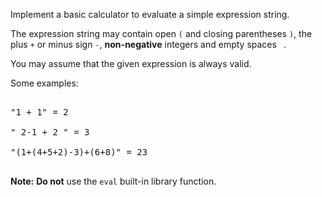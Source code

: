 
Implement a basic calculator to evaluate a simple expression string.

The expression string may contain open `(` and closing parentheses `)`, the plus `+` or minus sign `-`, **non-negative** integers and empty spaces ` `.

You may assume that the given expression is always valid.

Some examples:<br>
<pre>
"1 + 1" = 2
" 2-1 + 2 " = 3
"(1+(4+5+2)-3)+(6+8)" = 23
</pre>



**Note:** **Do not** use the `eval` built-in library function.

